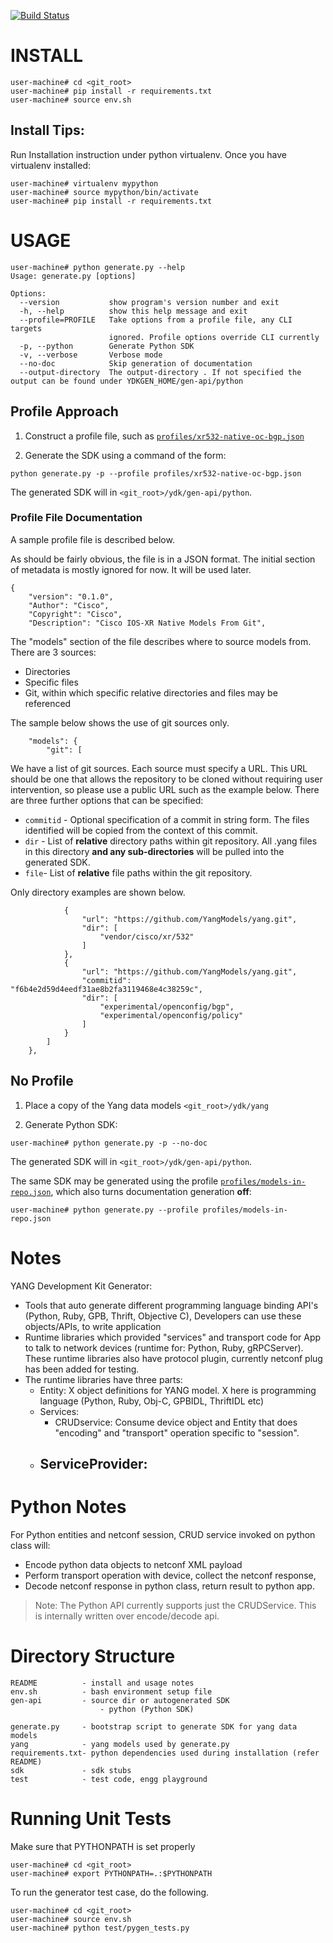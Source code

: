 [![Build Status](https://travis-ci.org/CiscoDevNet/ydk-gen.svg)](https://travis-ci.org/CiscoDevNet/ydk-gen)

# INSTALL

```
user-machine# cd <git_root>
user-machine# pip install -r requirements.txt
user-machine# source env.sh
```

## Install Tips:

Run Installation instruction under python virtualenv. Once you have virtualenv installed:

```
user-machine# virtualenv mypython
user-machine# source mypython/bin/activate
user-machine# pip install -r requirements.txt
```


# USAGE

```
user-machine# python generate.py --help
Usage: generate.py [options]

Options:
  --version           show program's version number and exit
  -h, --help          show this help message and exit
  --profile=PROFILE   Take options from a profile file, any CLI targets
                      ignored. Profile options override CLI currently
  -p, --python        Generate Python SDK
  -v, --verbose       Verbose mode
  --no-doc            Skip generation of documentation
  --output-directory  The output-directory . If not specified the output can be found under YDKGEN_HOME/gen-api/python
```

## Profile Approach

1. Construct a profile file, such as [```profiles/xr532-native-oc-bgp.json```](profiles/xr532-native-oc-bgp.json)

1. Generate the SDK using a command of the form:

```
python generate.py -p --profile profiles/xr532-native-oc-bgp.json
```

The generated SDK will in ```<git_root>/ydk/gen-api/python```.

### Profile File Documentation

A sample profile file is described below.

As should be fairly obvious, the file is in a JSON format. The initial section of metadata is mostly ignored for now. It will be used later.

```
{
    "version": "0.1.0",
    "Author": "Cisco",
    "Copyright": "Cisco",
    "Description": "Cisco IOS-XR Native Models From Git",
```

The "models" section of the file describes where to source models from. There are 3 sources:

- Directories
- Specific files
- Git, within which specific relative directories and files may be referenced

The sample below shows the use of git sources only.

```
    "models": {
        "git": [
```

We have a list of git sources. Each source must specify a URL. This URL should be one that allows the repository to be cloned without requiring user intervention, so please use a public URL such as the example below. There are three further options that can be specified:

- ```commitid``` - Optional specification of a commit in string form. The files identified will be copied from the context of this commit.
- ```dir``` - List of **relative** directory paths within git repository. All .yang files in this directory **and any sub-directories** will be pulled into the generated SDK.
- ```file```- List of **relative** file paths within the git repository.

Only directory examples are shown below.

```
            {
                "url": "https://github.com/YangModels/yang.git",
                "dir": [
                    "vendor/cisco/xr/532"
                ]
            },
            {
                "url": "https://github.com/YangModels/yang.git",
                "commitid": "f6b4e2d59d4eedf31ae8b2fa3119468e4c38259c",
                "dir": [
                    "experimental/openconfig/bgp",
                    "experimental/openconfig/policy"
                ]
            }
        ]
    },
```

## No Profile

1. Place a copy of the Yang data models ```<git_root>/ydk/yang```

1. Generate Python SDK:

```
user-machine# python generate.py -p --no-doc
```

The generated SDK will in ```<git_root>/ydk/gen-api/python```.

The same SDK may be generated using the profile [```profiles/models-in-repo.json```](profiles/models-in-repo.json), which also turns documentation generation **off**:

```
user-machine# python generate.py --profile profiles/models-in-repo.json
```


# Notes

YANG Development Kit Generator:

- Tools that auto generate different programming language binding API's (Python, Ruby, GPB, Thrift, Objective C), Developers can use these objects/APIs, to write application
- Runtime libraries which provided "services" and transport code for App to talk to network devices (runtime for: Python, Ruby, gRPCServer). These runtime libraries also have protocol plugin, currently netconf plug has been added for testing.
- The runtime libraries have three parts:
    - Entity:  X object definitions for YANG model. X here is programming language (Python, Ruby, Obj-C, GPBIDL, ThriftIDL etc)
    - Services:
        - CRUDservice: Consume device object and Entity that does "encoding" and "transport" operation specific to "session".
    - ServiceProvider:
        - 


# Python Notes

For Python entities and netconf session, CRUD service invoked on python class will:

- Encode python data objects to netconf XML payload
- Perform transport operation with device, collect the netconf response, 
- Decode netconf response in python class, return result to python app. 

> Note: The Python API currently supports just the CRUDService. This is internally written over encode/decode api.



# Directory Structure

```
README          - install and usage notes
env.sh          - bash environment setup file
gen-api         - source dir or autogenerated SDK 
					- python (Python SDK)

generate.py     - bootstrap script to generate SDK for yang data models
yang            - yang models used by generate.py 
requirements.txt- python dependencies used during installation (refer README)
sdk             - sdk stubs
test            - test code, engg playground 
```


# Running Unit Tests

Make sure that PYTHONPATH is set properly

```
user-machine# cd <git_root>
user-machine# export PYTHONPATH=.:$PYTHONPATH
```

To run the generator test case, do the following.

```
user-machine# cd <git_root>
user-machine# source env.sh
user-machine# python test/pygen_tests.py
```

